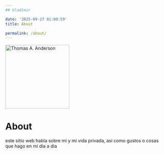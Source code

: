 ```yaml
---
## bladimir 

date: '2025-09-27 01:00:59'
title: About

permalink: /about/
---
```


<img class="img-rounded" src="/assets/img/uploads/profile.png" alt="Thomas A. Anderson" width="200">

# About

este sitio web habla sobre mi y mi vida privada, asi como gustos o cosas que hago en mi dia a dia 
